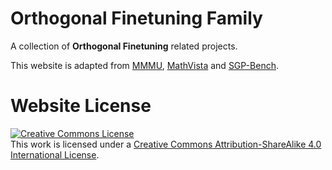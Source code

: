 # Orthogonal Finetuning Family
A collection of **Orthogonal Finetuning** related projects.

<!--
🎉 We are happy to announce that our paper "CReparameterized LLM Training via Orthogonal
Equivalence Transformation" has been selected as **spotlight** at **NeurIPS 2025**. 🎉
-->

This website is adapted from [MMMU](https://mmmu-benchmark.github.io/), [MathVista](https://mathvista.github.io/) and [SGP-Bench](https://sgp-bench.github.io/).

# Website License
<a rel="license" href="http://creativecommons.org/licenses/by-sa/4.0/"><img alt="Creative Commons License" style="border-width:0" src="https://i.creativecommons.org/l/by-sa/4.0/88x31.png" /></a><br />This work is licensed under a <a rel="license" href="http://creativecommons.org/licenses/by-sa/4.0/">Creative Commons Attribution-ShareAlike 4.0 International License</a>.